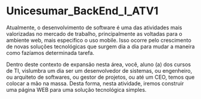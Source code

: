 # Unicesumar_BackEnd_I_ATV1
Atualmente, o desenvolvimento de software é uma das atividades mais valorizadas no mercado de trabalho, principalmente as voltadas para o ambiente web, mais especifico o uso mobile. Isso ocorre pelo crescimento de novas soluções tecnológicas que surgem dia a dia para mudar a maneira como fazíamos determinada tarefa.

Dentro deste contexto de expansão nesta área, você, aluno (a) dos cursos de TI, vislumbra um dia ser um desenvolvedor de sistemas, ou engenheiro, ou arquiteto de softwares, ou gestor de projetos, ou até um CEO, temos que colocar a mão na massa. Desta forma, nesta atividade, iremos construir uma página WEB para uma solução tecnológica simples.
